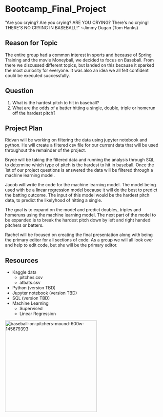 # Bootcamp_Final_Project

"Are you crying? Are you crying? ARE YOU CRYING? There's no crying! THERE'S NO CRYING IN BASEBALL!" ~Jimmy Dugan (Tom Hanks) 

## Reason for Topic

The entire group had a common interest in sports and because of Spring Training and the movie Moneyball, we decided to focus on Baseball. From there we discussed different topics, but landed on this because it sparked the most curiosity for everyone. It was also an idea we all felt confident could be executed successfully.

## Question

1. What is the hardest pitch to hit in baseball?
2. What are the odds of a batter hitting a single, double, triple or homerun off the hardest pitch?

## Project Plan

Ridvan will be working on filtering the data using jupyter notebook and python. He will create a filtered csv file for our current data that will be used throughout the remainder of the project. 

Bryce will be taking the filtered data and running the analysis through SQL to determine which type of pitch is the hardest to hit in baseball. Once the 1st of our project questions is answered the data will be filtered through a machine learning model.

Jacob will write the code for the machine learning model. The model being used with be a linear regression model because it will do the best to predict the batting outcome. The input of this model would be the hardest pitch data, to predict the likelyhood of hitting a single.

The goal is to expand on the model and predict doubles, triples and homeruns using the machine learning model. The next part of the model to be expanded is to break the hardest pitch down by left and right handed pitchers or batters.

Rachel will be focused on creating the final presentation along with being the primary editor for all sections of code. As a group we will all look over and help to edit code, but she will be the primary editor.

## Resources

- Kaggle data
    - pitches.csv
    - atbats.csv
- Python (version TBD)
- Jupyter notebook (version TBD)
- SQL (version TBD)
- Machine Learning
    - Supervised
    - Linear Regression

<img width="300" alt="baseball-on-pitchers-mound-600w-145679393" src="https://user-images.githubusercontent.com/95897182/167318589-e688f8ac-8a95-442a-be5d-4d47f43e7fa4.png">  
